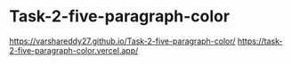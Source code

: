 # Task-2-five-paragraph-color
https://varshareddy27.github.io/Task-2-five-paragraph-color/
https://task-2-five-paragraph-color.vercel.app/
